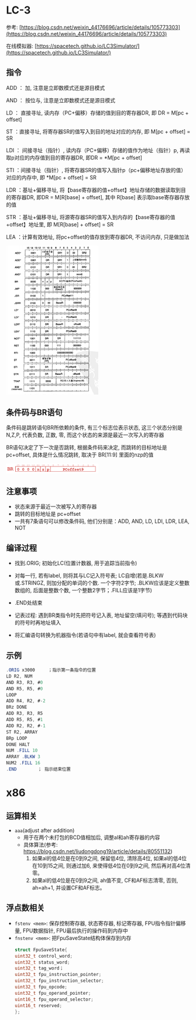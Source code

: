 # LC-3
参考: [https://blog.csdn.net/weixin_44176696/article/details/105773303](https://blog.csdn.net/weixin_44176696/article/details/105773303)

在线模拟器: [https://spacetech.github.io/LC3Simulator/](https://spacetech.github.io/LC3Simulator/)

## 指令

ADD ： 加, 注意是立即数模式还是源目模式

AND ： 按位与, 注意是立即数模式还是源目模式

LD ： 直接寻址, 读内存（PC+偏移）存储的值到目的寄存器DR, 即 DR = M[pc + offset]

ST ：直接寻址, 将寄存器SR的值写入到目的地址对应的内存, 即 M[pc + offset] = SR

LDI ： 间接寻址（指针）, 读内存（PC+偏移）存储的值作为地址（指针）p, 再读取p对应的内存值到目的寄存器DR, 即DR = *M[pc + offset]

STI ：间接寻址（指针）, 将寄存器SR的值写入指针p（pc+偏移地址存放的值）对应的内存中, 即 *M[pc + offset] = SR

LDR ：基址+偏移寻址, 将【base寄存器的值+offset】地址存储的数据读取到目的寄存器DR, 即DR = M[R[base] + offset], 其中 R[base] 表示取base寄存器存放的值

STR ：基址+偏移寻址, 将源寄存器SR的值写入到内存的【base寄存器的值+offset】地址里, 即 M[R[base] + offset] = SR

LEA ：计算有效地址, 将pc+offset的值存放到寄存器DR, 不访问内存, 只是做加法

<img alt="why1" src="./pic/lc3.png" width="50%" height="50%">

## 条件码与BR语句

条件码是跳转语句BR所依赖的条件, 有三个标志位表示状态, 这三个状态分别是 N,Z,P, 代表负数, 正数, 零, 而这个状态的来源是最近一次写入的寄存器

BR语句决定了下一次是否跳转, 根据条件码来决定, 而跳转的目标地址是 pc+offset, 具体是什么情况跳转, 取决于 BR[11:9] 里面的nzp的值

<img alt="why1" src="./pic/lc3_regs1.png" width="50%" height="50%">

## 注意事项
* 状态来源于最近一次被写入的寄存器
* 跳转的目标地址是 pc+offset
* 一共有7条语句可以修改条件码, 他们分别是：ADD, AND, LD, LDI, LDR, LEA, NOT

## 编译过程
* 找到.ORIG; 初始化LC(位置计数器, 用于追踪当前指令)
* 对每一行, 若有label, 则将其与LC记入符号表; LC自增(若是.BLKW或.STRINGZ, 则加分配的单词的个数. 一个字符2字节; .BLKW应该是定义整数数组的, 后面是整数个数, 一个整数2字节；.FILL应该是1字节)
* .END处结束
* 记表过程: 遇到BR类指令时先把符号记入表, 地址留空(填问号); 等遇到代码块的符号时再地址填入

* 将汇编语句转换为机器指令(若语句中有label, 就会查看符号表)


## 示例
```as
.ORIG x3000     ；指示第一条指令的位置
LD R2, NUM
AND R3, R3, #0
AND R5, R5, #0
LOOP
ADD R4, R2, #-2
BRz DONE
ADD R3, R3, R5
ADD R5, R5, #1
ADD R2, R2, #-1
ST R2, ARRAY
BRp LOOP
DONE HALT
NUM .FILL 10
ARRAY .BLKW 3
NUM2 .FILL 16
.END        ； 指示结束位置
```

# x86
## 运算相关
* `aaa`(adjust after addition)
    * 用于在两个未打包的BCD值相加后, 调整al和ah寄存器的内容
    * 具体算法(参考: https://blog.csdn.net/liudongdong19/article/details/80551132)
        1. 如果al的低4位是在0到9之间, 保留低4位, 清除高4位, 如果al的低4位在10到15之间, 则通过加6, 来使得低4位在0到9之间, 然后再对高4位清零。
        2. 如果al的低4位是在0到9之间, ah值不变, CF和AF标志清零, 否则, ah=ah+1, 并设置CF和AF标志。

## 浮点数相关
* `fstenv <mem>`: 保存控制寄存器, 状态寄存器, 标记寄存器, FPU指令指针偏移量, FPU数据指针, FPU最后执行的操作码到内存中
* `fnstenv <mem>`: 把FpuSaveState结构体保存到内存
    ```c
    struct FpuSaveState{
    uint32_t control_word;
    uint32_t status_word;
    uint32_t tag_word；
    uint32_t fpu_instruction_pointer;
    uint32_t fpu_instruction_selector;
    uint32_t fpu_opcode;
    uint32_t fpu_operand_pointer;
    uint16_t fpu_operand_selector;
    uint16_t reserved;
    };
    ```